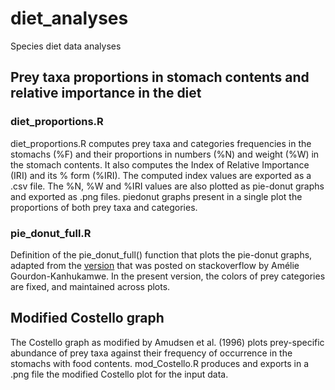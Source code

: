 # diet_analyses

Species diet data analyses

## Prey taxa proportions in stomach contents and relative importance in the diet

### diet_proportions.R
diet_proportions.R computes prey taxa and categories frequencies in the stomachs (%F) and their proportions in numbers (%N) and weight (%W) in the stomach contents. It also computes the Index of Relative Importance (IRI)  and its % form (%IRI). The computed index values are exported as a .csv file. The %N, %W and %IRI values are also plotted as pie-donut graphs and exported as .png files. piedonut graphs present in a single plot the proportions of both prey taxa and categories.

### pie_donut_full.R
Definition of the pie_donut_full() function that plots the pie-donut graphs, adapted from the [version](https://stackoverflow.com/questions/68095243/piedonut-how-to-change-color-of-pie-and-donut) that was posted on stackoverflow by Amélie Gourdon-Kanhukamwe. In the present version, the colors of prey categories are fixed, and maintained across plots.

## Modified Costello graph

The Costello graph as modified by Amudsen et al. (1996) plots prey-specific abundance of prey taxa against their frequency of occurrence in the stomachs with food contents. mod_Costello.R produces and exports in a .png file the modified Costello plot for the input data.